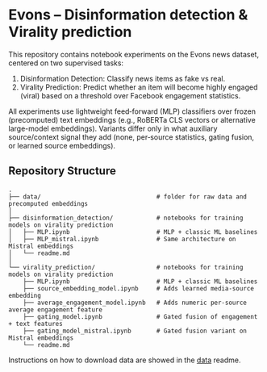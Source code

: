 # Evons – Disinformation detection & Virality prediction

This repository contains notebook experiments on the Evons news dataset, centered on two supervised tasks:

1. Disinformation Detection: Classify news items as fake vs real.
2. Virality Prediction: Predict whether an item will become highly engaged (viral) based on a threshold over Facebook engagement statistics.

All experiments use lightweight feed‑forward (MLP) classifiers over frozen (precomputed) text embeddings (e.g., RoBERTa CLS vectors or alternative large-model embeddings). Variants differ only in what auxiliary source/context signal they add (none, per‑source statistics, gating fusion, or learned source embeddings).

## Repository Structure

```
.
├── data/                                # folder for raw data and precomputed embeddings
│
├── disinformation_detection/            # notebooks for training models on virality prediction
│   ├── MLP.ipynb                        # MLP + classic ML baselines
│   ├── MLP_mistral.ipynb                # Same architecture on Mistral embeddings
│   └── readme.md
│
└── virality_prediction/                 # notebooks for training models on virality prediction
    ├── MLP.ipynb                        # MLP + classic ML baselines
    ├── source_embedding_model.ipynb     # Adds learned media-source embedding
    ├── average_engagement_model.ipynb   # Adds numeric per-source average engagement feature
    ├── gating_model.ipynb               # Gated fusion of engagement + text features
    ├── gating_model_mistral.ipynb       # Gated fusion variant on Mistral embeddings
    └── readme.md
```

Instructions on how to download data are showed in the [data](./data) readme.